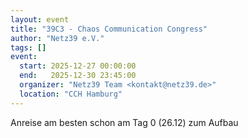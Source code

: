 ```yaml
---
layout: event
title: "39C3 - Chaos Communication Congress"
author: "Netz39 e.V." 
tags: []
event:
  start: 2025-12-27 00:00:00 
  end:   2025-12-30 23:45:00 
  organizer: "Netz39 Team <kontakt@netz39.de>" 
  location: "CCH Hamburg"
---
```

Anreise am besten schon am Tag 0 (26.12) zum Aufbau
<!-- event imported from discord manual changes may be overwritten -->